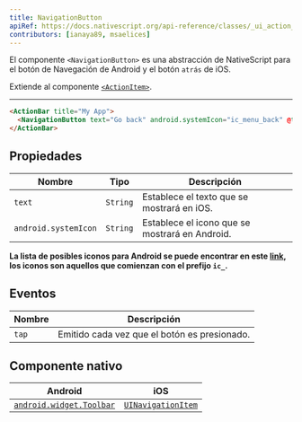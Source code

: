 ```yaml
---
title: NavigationButton
apiRef: https://docs.nativescript.org/api-reference/classes/_ui_action_bar_.navigationbutton
contributors: [ianaya89, msaelices]
---
```


El componente `<NavigationButton>` es una abstracción de NativeScript para el botón de Navegación de Android y el botón `atrás` de iOS.

Extiende al componente [`<ActionItem>`](/en/docs/elements/action-bar/action-item).

---

```html
<ActionBar title="My App">
  <NavigationButton text="Go back" android.systemIcon="ic_menu_back" @tap="goBack" />
</ActionBar>
```

## Propiedades

| Nombre | Tipo | Descripción |
|------|------|-------------|
| `text` | `String` | Establece el texto que se mostrará en iOS.
| `android.systemIcon` | `String` | Establece el icono que se mostrará en Android.

**La lista de posibles iconos para Android se puede encontrar en este [link](https://developer.android.com/reference/android/R.drawable.html), los iconos son aquellos que comienzan con el prefijo `ic_`.**

## Eventos

| Nombre | Descripción |
|------|-------------|
| `tap`| Emitido cada vez que el botón es presionado.

## Componente nativo

| Android | iOS |
|---------|-----|
| [`android.widget.Toolbar`](https://developer.android.com/reference/android/widget/Toolbar.html) | [`UINavigationItem`](https://developer.apple.com/documentation/uikit/uinavigationitem)

